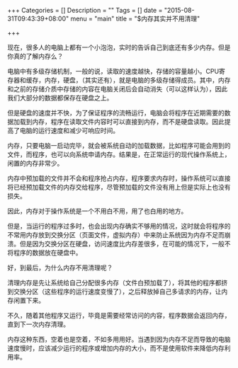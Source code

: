 +++
Categories = []
Description = ""
Tags = []
date = "2015-08-31T09:43:39+08:00"
menu = "main"
title = "$内存其实并不用清理"

+++

现在，很多人的电脑上都有一个小泡泡，实时的告诉自己到底还有多少内存。但是你真的了解内存么？

电脑中有多级存储机制，一般的说，读取的速度越快，存储的容量越小。CPU寄存器和缓存，内存，硬盘，（其实还有），就是电脑的多级存储得成员。其中，内存和之前的存储介质中存储的内容在电脑关闭后会自动消失（可以这样认为），因此我们大部分的数据都保存在硬盘之上。

但是硬盘的速度并不快，为了保证程序的流畅运行，电脑会将程序在近期需要的数据加载到内存，程序在读取文件内容时可以直接到内存，而不是硬盘读取。因此提高了电脑的运行速度和减少可响应时间。

内存，只要电脑一启动完毕，就会被系统自动的加载数据，比如程序可能会用到的文件，而程序，也可以向系统申请内存。结果是，在正常运行的现代操作系统上，闲置的内存非常少。

内存中预加载的文件并不会和程序抢占内存，程序要求内存时，操作系统可以直接将已经预加载文件的内存交给程序，尽管预加载的文件没有用上但是实际上也没有损失。

因此，内存对于操作系统是一个不用白不用，用了也白用的地方。

但是，当运行的程序过多时，也会出现内存确实不够用的情况，这时就会将程序的不常用内存放到交换分区（页面文件，虚拟内存）中来防止系统因为内存不足而崩溃。但是因为交换分区在硬盘，访问速度比内存差很多，在可能的情况下，一般不将程序的数据放在硬盘中。

好，到最后，为什么内存不用清理呢？

清理内存是先让系统给自己分配很多内存（文件白预加载了），将其他的程序都挤到交换分区（这些程序的运行速度变慢了），之后释放掉自己多请求的内存，让内存闲置下来。

不久，随着其他程序又运行，毕竟是需要经常访问的内容，程序数据会返回内存，直到下一次内存清理。

内存这种东西，空着也是空着，不如多用用好。当遇到因为内存不足而导致的电脑速度慢时，应该减少运行的程序或增加内存的大小，而不是使用软件来降低内存利用率。